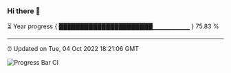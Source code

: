 ### Hi there 👋

⏳ Year progress { ██████████████████████▁▁▁▁▁▁▁▁ } 75.83 %

---

⏰ Updated on Tue, 04 Oct 2022 18:21:06 GMT

![Progress Bar CI](https://github.com/Shyam-Makwana/GitHub-Actions-Demo/workflows/Progress%20Bar%20CI/badge.svg)
